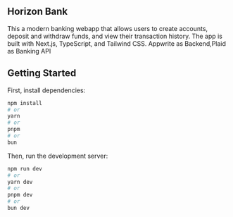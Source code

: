 ## Horizon Bank

This a modern banking webapp that allows users to create accounts, deposit and withdraw funds, and view their transaction history. The app is built with Next.js, TypeScript, and Tailwind CSS. Appwrite as Backend,Plaid as Banking API

## Getting Started

First, install dependencies:

```bash
npm install
# or
yarn
# or
pnpm
# or
bun
```

Then, run the development server:

```bash
npm run dev
# or
yarn dev
# or
pnpm dev
# or
bun dev
```